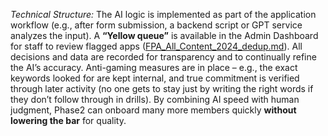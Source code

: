 _Technical Structure:_ The AI logic is implemented as part of the application workflow (e.g., after form submission, a backend script or GPT service analyzes the input). A **“Yellow queue”** is available in the Admin Dashboard for staff to review flagged apps ([FPA_All_Content_2024_dedup.md](file://file-hjqcqt2gbaare3mtak2s6c%23:~:text=ownership,%20skills,%20safety.%20,ham%20radio%20setup,%20drill%20signup/)). All decisions and data are recorded for transparency and to continually refine the AI’s accuracy. Anti-gaming measures are in place – e.g., the exact keywords looked for are kept internal, and true commitment is verified through later activity (no one gets to stay just by writing the right words if they don’t follow through in drills). By combining AI speed with human judgment, Phase2 can onboard many more members quickly **without lowering the bar** for quality.